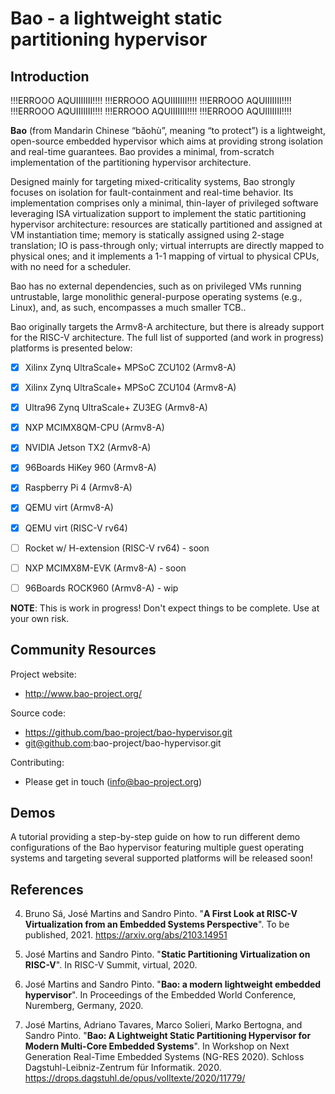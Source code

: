 # Bao - a lightweight static partitioning hypervisor

Introduction
------------

!!!ERROOO AQUIIIIIII!!!!
!!!ERROOO AQUIIIIIII!!!!
!!!ERROOO AQUIIIIIII!!!!
!!!ERROOO AQUIIIIIII!!!!
!!!ERROOO AQUIIIIIII!!!!
!!!ERROOO AQUIIIIIII!!!!

**Bao** (from Mandarin Chinese “bǎohù”, meaning “to protect”) is a lightweight, 
open-source embedded hypervisor which aims at providing strong isolation and 
real-time guarantees. Bao provides a minimal, from-scratch implementation of 
the partitioning hypervisor architecture. 

Designed mainly for targeting mixed-criticality systems, Bao strongly focuses 
on isolation for fault-containment and real-time behavior. Its implementation 
comprises only a minimal, thin-layer of privileged software leveraging ISA 
virtualization support to implement the static partitioning hypervisor architecture: 
resources are statically partitioned and assigned at VM instantiation time; 
memory is statically assigned using 2-stage translation; IO is pass-through only; 
virtual interrupts are directly mapped to physical ones; and it implements a 1-1 
mapping of virtual to physical CPUs, with no need for a scheduler. 

Bao has no external dependencies, such as on privileged VMs running untrustable, 
large monolithic general-purpose operating systems (e.g., Linux), and, as such, 
encompasses a much smaller TCB..

Bao originally targets the Armv8-A architecture, but there is already support
for the RISC-V architecture. The full list of supported (and work in progress) 
platforms is presented below:

- [x] Xilinx Zynq UltraScale+ MPSoC ZCU102 (Armv8-A)
- [x] Xilinx Zynq UltraScale+ MPSoC ZCU104 (Armv8-A)
- [x] Ultra96 Zynq UltraScale+ ZU3EG (Armv8-A)
- [x] NXP MCIMX8QM-CPU (Armv8-A)
- [x] NVIDIA Jetson TX2 (Armv8-A)
- [x] 96Boards HiKey 960 (Armv8-A)
- [x] Raspberry Pi 4 (Armv8-A)
- [x] QEMU virt (Armv8-A)
- [x] QEMU virt (RISC-V rv64)
- [ ] Rocket w/ H-extension (RISC-V rv64) - soon
- [ ] NXP MCIMX8M-EVK (Armv8-A) - soon
- [ ] 96Boards ROCK960 (Armv8-A) - wip




**NOTE**: This is work in progress! Don't expect things to be complete. 
Use at your own risk.



Community Resources
-------------------

Project website:

 - http://www.bao-project.org/ 

Source code:

 - https://github.com/bao-project/bao-hypervisor.git
 - git@github.com:bao-project/bao-hypervisor.git

 Contributing:
 
 - Please get in touch (info@bao-project.org)



Demos
------------

A tutorial providing a step-by-step guide on how to run different demo
configurations of the Bao hypervisor featuring multiple guest operating
systems and targeting several supported platforms will be released soon!



References
------------

4. Bruno Sá, José Martins and Sandro Pinto. "**A First Look at RISC-V Virtualization from an Embedded Systems Perspective**".
To be published, 2021.
https://arxiv.org/abs/2103.14951


3. José Martins and Sandro Pinto. "**Static Partitioning Virtualization on RISC-V**".
In RISC-V Summit, virtual, 2020. 


2. José Martins and Sandro Pinto. "**Bao: a modern lightweight embedded hypervisor**".
In Proceedings of the Embedded World Conference, Nuremberg, Germany, 2020. 


1. José Martins, Adriano Tavares, Marco Solieri, Marko Bertogna, and Sandro Pinto. 
"**Bao: A Lightweight Static Partitioning Hypervisor for Modern Multi-Core Embedded 
Systems**". In Workshop on Next Generation Real-Time Embedded Systems (NG-RES 2020). 
Schloss Dagstuhl-Leibniz-Zentrum für Informatik. 2020.
https://drops.dagstuhl.de/opus/volltexte/2020/11779/
